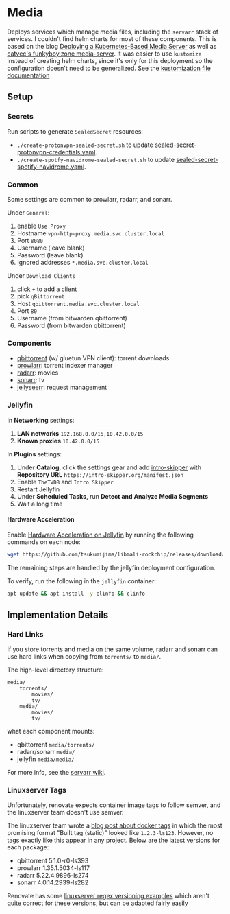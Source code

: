 # Media

Deploys services which manage media files, including the `servarr` stack of services.
I couldn't find helm charts for most of these components.
This is based on the blog [Deploying a Kubernetes-Based Media Server][k8s-media] as well as [catvec's funkyboy.zone media-server](https://github.com/catvec/funkyboy.zone/tree/f95c01b6d1f16dd937898d9f3753cf28f17353a3/kubernetes/base/media-server).
It was easier to use `kustomize` instead of creating helm charts, since it's only for this deployment so the configuration doesn't need to be generalized.
See the [kustomization file documentation][kustomization]

[k8s-media]: https://merox.dev/blog/kubernetes-media-server/
[kustomization]: https://kubectl.docs.kubernetes.io/references/kustomize/kustomization/

## Setup

### Secrets

Run scripts to generate `SealedSecret` resources:

- `./create-protonvpn-sealed-secret.sh` to update [sealed-secret-protonvpn-credentials.yaml][].
- `./create-spotfy-navidrome-sealed-secret.sh` to update [sealed-secret-spotify-navidrome.yaml][].

[sealed-secret-protonvpn-credentials.yaml]: ./resources/sealed-secret-protonvpn-credentials.yaml
[sealed-secret-spotify-navidrome.yaml]: ./resources/sealed-secret-spotify-navidrome.yaml

### Common

Some settings are common to prowlarr, radarr, and sonarr.

Under `General`:

1. enable `Use Proxy`
2. Hostname `vpn-http-proxy.media.svc.cluster.local`
3. Port `8080`
4. Username (leave blank)
5. Password (leave blank)
6. Ignored addresses `*.media.svc.cluster.local`

Under `Download Clients`

1. click `+` to add a client
2. pick `qBittorrent`
3. Host `qbittorrent.media.svc.cluster.local`
4. Port `80`
5. Username (from bitwarden qbittorrent)
6. Password (from bitwarden qbittorrent)

### Components

- [qbittorrent](./qbittorrent/) (w/ gluetun VPN client): torrent downloads
- [prowlarr](./prowlarr): torrent indexer manager
- [radarr](./radarr/): movies
- [sonarr](./sonarr/): tv
- [jellyseerr](../services/templates/jellyseerr.yaml): request management

### Jellyfin

In **Networking** settings:

1. **LAN networks** `192.168.0.0/16,10.42.0.0/15`
2. **Known proxies** `10.42.0.0/15`

In **Plugins** settings:

1. Under **Catalog**, click the settings gear and add [intro-skipper](https://github.com/intro-skipper/intro-skipper) with **Repository URL** `https://intro-skipper.org/manifest.json`
2. Enable `TheTVDB` and `Intro Skipper`
3. Restart Jellyfin
4. Under **Scheduled Tasks**, run **Detect and Analyze Media Segments**
5. Wait a long time

#### Hardware Acceleration

Enable [Hardware Acceleration on Jellyfin][jellyfin-hw-accel] by running the following commands on each node:

```sh
wget https://github.com/tsukumijima/libmali-rockchip/releases/download/v1.9-1-2131373/libmali-valhall-g610-g24p0-gbm_1.9-1_arm64.deb && sudo dpkg -i libmali-valhall-g610-g24p0-gbm_1.9-1_arm64.deb
```

The remaining steps are handled by the jellyfin deployment configuration.

To verify, run the following in the `jellyfin` container:

```sh
apt update && apt install -y clinfo && clinfo 
```

[jellyfin-hw-accel]: https://jellyfin.org/docs/general/post-install/transcoding/hardware-acceleration/rockchip/#configure-with-linux-virtualization

## Implementation Details

### Hard Links

If you store torrents and media on the same volume, radarr and sonarr can use hard links when copying from `torrents/` to `media/`.

The high-level directory structure:

```text
media/
    torrents/
        movies/
        tv/
    media/
        movies/
        tv/
```

what each component mounts:

- qbittorrent `media/torrents/`
- radarr/sonarr `media/`
- jellyfin `media/media/`

For more info, see the [servarr wiki](https://wiki.servarr.com/docker-guide#consistent-and-well-planned-paths).

### Linuxserver Tags

Unfortunately, renovate expects container image tags to follow semver, and the linuxserver team doesn't use semver.

The linuxserver team wrote a [blog post about docker tags][lsio-blog-tags] in which the most promising format "Built tag (static)" looked like `1.2.3-ls123`.
However, no tags exactly like this appear in any project.
Below are the latest versions for each package:

- qbittorrent 5.1.0-r0-ls393
- prowlarr 1.35.1.5034-ls117
- radarr 5.22.4.9896-ls274
- sonarr 4.0.14.2939-ls282

Renovate has some [linuxserver regex versioning examples][renovate-regex] which aren't quite correct for these versions, but can be adapted fairly easily

[lsio-blog-tags]: https://www.linuxserver.io/blog/docker-tags-so-many-tags-so-little-time#2-build-tag-static
[renovate-regex]: https://docs.renovatebot.com/modules/versioning/regex/
